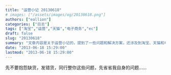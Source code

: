 ```yaml
---
title: "运营小记 20130618"
# images: ["/assets/images/og/20130618.png"]
authors: ["eallion"]
categories: ["日志"]
tags: ["淘宝","运营","天猫","电子商务","ec"]
draft: false
slug: "20130618"
summary: "文章内容是关于运营小记的，提到了一些问题和解决方案，还涉及到淘宝、天猫和电子商务等相关内容。"
date: "2013-06-18 15:29:00"
lastmod: "2013-06-18 15:29:00"
---
```


先不要抱怨缺货，发错货，同行整你这些问题，先省省我自身的问题……
